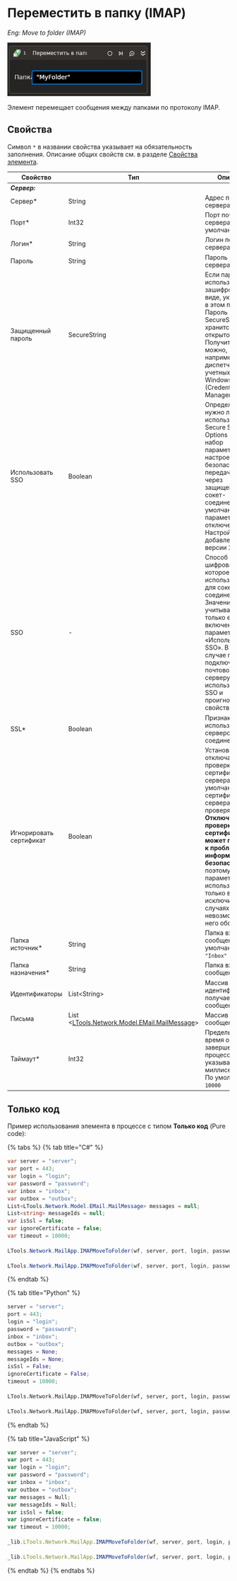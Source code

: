 # Переместить в папку (IMAP)

*Eng: Move to folder (IMAP)*

![](../../../resources/activities/basic/mail/move-to-folder-imap-activity.png)

Элемент перемещает сообщения между папками по протоколу IMAP.

## Свойства
Символ `*` в названии свойства указывает на обязательность заполнения. Описание общих свойств см. в разделе [Свойства элемента](https://docs.primo-rpa.ru/primo-rpa/primo-studio/process/elements#svoistva-elementa).

| Свойство                | Тип                                 | Описание                                                                                    |
| ----------------------- | ----------------------------------- | ------------------------------------------------------------------------------------------- |     
| _**Сервер:**_           |                                     |                            |
| Сервер\*                | String                              | Адрес почтового сервера    |
| Порт\*                  | Int32                               | Порт почтового сервера. По умолчанию `993` |
| Логин\*                 | String                              | Логин почтового сервера    |
| Пароль                  | String                              | Пароль почтового сервера   |
| Защищенный пароль       | SecureString                        | Если пароль используется в зашифрованном виде, укажите его в этом поле. Пароль в формате SecureString не хранится в открытом виде. Получить его можно, например, из диспетчера учетных данных Windows (Credential Manager)  |
| Использовать SSO        | Boolean                             | Определяет, нужно ли использовать Secure Socket Options (SSO) - набор параметров и настроек для безопасной передачи данных через защищенное сокет-соединение. По умолчанию параметр отключен. Настройка добавлена в версии 23.11  |                                                        
| SSO                     | -                                   | Способ указания шифрования, которое должно использоваться для сокет-соединения. Значение учитывается, только если включен параметр «Использовать SSO». В этом случае при подключении к почтовому серверу будет использовано SSO и проигнорировано свойство SSL |
| SSL\*                   | Boolean                             | Признак использования сервером соединения SSL  |
| Игнорировать сертификат | Boolean                             | Установка флага отключает проверку SSL-сертификата сервера. По умолчанию сертификат сервера проверяется. **Отключение проверки SSL-сертификата может привести к проблемам информационной безопасности (!)**, поэтому параметр следует использовать только в исключительных случаях, когда невозможно без него обойтись |
| Папка источник\*        | String                              | Папка входящих сообщений. По умолчанию `"Inbox"`  |
| Папка назначения\*      | String                              | Папка входящих сообщений   |
| Идентификаторы          | List\<String>                       | Массив идентификаторов получаемых сообщений |
| Письма                  | List <[LTools.Network.Model.EMail.MailMessage](datatypes/mailmessage.md)> | Массив сообщений  |
| Таймаут\*               | Int32                               | Предельное время ожидания завершения процесса, указывается в миллисекундах. По умолчанию `10000` |


## Только код

Пример использования элемента в процессе с типом **Только код** (Pure code):

{% tabs %}
{% tab title="C#" %}
```csharp
var server = "server";
var port = 443;
var login = "login";
var password = "password";
var inbox = "inbox";
var outbox = "outbox";
List<LTools.Network.Model.EMail.MailMessage> messages = null;
List<string> messageIds = null;
var isSsl = false;
var ignoreCertificate = false;
var timeout = 10000;

LTools.Network.MailApp.IMAPMoveToFolder(wf, server, port, login, password, inbox, outbox, messages, isSsl, ignoreCertificate, timeout);

LTools.Network.MailApp.IMAPMoveToFolder(wf, server, port, login, password, inbox, outbox, messageIds, isSsl, ignoreCertificate, timeout);
```
{% endtab %}

{% tab title="Python" %}
```python
server = "server";
port = 443;
login = "login";
password = "password";
inbox = "inbox";
outbox = "outbox";
messages = None;
messageIds = None;
isSsl = False;
ignoreCertificate = False;
timeout = 10000;

LTools.Network.MailApp.IMAPMoveToFolder(wf, server, port, login, password, inbox, outbox, messages, isSsl, ignoreCertificate, timeout);

LTools.Network.MailApp.IMAPMoveToFolder(wf, server, port, login, password, inbox, outbox, messageIds, isSsl, ignoreCertificate, timeout);
```
{% endtab %}

{% tab title="JavaScript" %}
```javascript
var server = "server";
var port = 443;
var login = "login";
var password = "password";
var inbox = "inbox";
var outbox = "outbox";
var messages = Null;
var messageIds = Null;
var isSsl = false;
var ignoreCertificate = false;
var timeout = 10000;

_lib.LTools.Network.MailApp.IMAPMoveToFolder(wf, server, port, login, password, inbox, outbox, messages, isSsl, ignoreCertificate, timeout);

_lib.LTools.Network.MailApp.IMAPMoveToFolder(wf, server, port, login, password, inbox, outbox, messageIds, isSsl, ignoreCertificate, timeout);
```
{% endtab %}
{% endtabs %}
